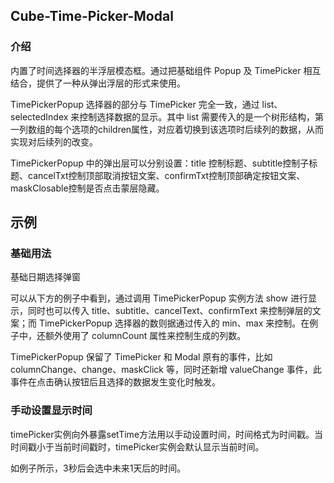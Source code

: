 ## Cube-Time-Picker-Modal

<card>

### 介绍

内置了时间选择器的半浮层模态框。通过把基础组件 Popup 及 TimePicker 相互结合，提供了一种从弹出浮层的形式来使用。

TimePickerPopup 选择器的部分与 TimePicker 完全一致，通过 list、selectedIndex 来控制选择数据的显示。其中 list 需要传入的是一个树形结构，第一列数组的每个选项的children属性，对应着切换到该选项时后续列的数据，从而实现对后续列的改变。

TimePickerPopup 中的弹出层可以分别设置：title 控制标题、subtitle控制子标题、cancelTxt控制顶部取消按钮文案、confirmTxt控制顶部确定按钮文案、maskClosable控制是否点击蒙层隐藏。

</card>

## 示例

<card>

### 基础用法

基础日期选择弹窗

可以从下方的例子中看到，通过调用 TimePickerPopup 实例方法 show 进行显示，同时也可以传入 title、subtitle、cancelText、confirmText 来控制弹层的文案；而 TimePickerPopup 选择器的数则据通过传入的 min、max 来控制。在例子中，还额外使用了 columnCount 属性来控制生成的列数。

TimePickerPopup 保留了 TimePicker 和 Modal 原有的事件，比如 columnChange、change、maskClick 等，同时还新增 valueChange 事件，此事件在点击确认按钮后且选择的数据发生变化时触发。

<!-- @example: basic-picker -->

</card>

<card>

### 手动设置显示时间

timePicker实例向外暴露setTime方法用以手动设置时间，时间格式为时间戳。当时间戳小于当前时间戳时，timePicker实例会默认显示当前时间。

如例子所示，3秒后会选中未来1天后的时间。

<!-- @example: set-time-picker -->

</card>
